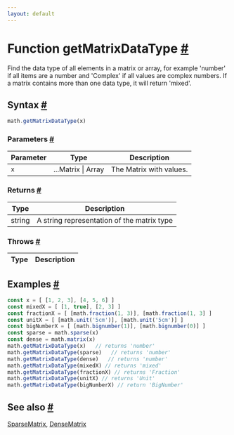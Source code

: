 ```yaml
---
layout: default
---
```


<!-- Note: This file is automatically generated from source code comments. Changes made in this file will be overridden. -->

<h1 id="function-getmatrixdatatype">Function getMatrixDataType <a href="#function-getmatrixdatatype" title="Permalink">#</a></h1>

Find the data type of all elements in a matrix or array,
for example 'number' if all items are a number and 'Complex' if all values
are complex numbers.
If a matrix contains more than one data type, it will return 'mixed'.


<h2 id="syntax">Syntax <a href="#syntax" title="Permalink">#</a></h2>

```js
math.getMatrixDataType(x)
```

<h3 id="parameters">Parameters <a href="#parameters" title="Permalink">#</a></h3>

Parameter | Type | Description
--------- | ---- | -----------
`x` | ...Matrix &#124; Array | The Matrix with values.

<h3 id="returns">Returns <a href="#returns" title="Permalink">#</a></h3>

Type | Description
---- | -----------
string | A string representation of the matrix type


<h3 id="throws">Throws <a href="#throws" title="Permalink">#</a></h3>

Type | Description
---- | -----------


<h2 id="examples">Examples <a href="#examples" title="Permalink">#</a></h2>

```js
const x = [ [1, 2, 3], [4, 5, 6] ]
const mixedX = [ [1, true], [2, 3] ]
const fractionX = [ [math.fraction(1, 3)], [math.fraction(1, 3] ]
const unitX = [ [math.unit('5cm')], [math.unit('5cm')] ]
const bigNumberX = [ [math.bignumber(1)], [math.bignumber(0)] ]
const sparse = math.sparse(x)
const dense = math.matrix(x)
math.getMatrixDataType(x)   // returns 'number'
math.getMatrixDataType(sparse)   // returns 'number'
math.getMatrixDataType(dense)   // returns 'number'
math.getMatrixDataType(mixedX) // returns 'mixed'
math.getMatrixDataType(fractionX) // returns 'Fraction'
math.getMatrixDataType(unitX) // returns 'Unit'
math.getMatrixDataType(bigNumberX) // return 'BigNumber'
```


<h2 id="see-also">See also <a href="#see-also" title="Permalink">#</a></h2>

[SparseMatrix](SparseMatrix.html),
[DenseMatrix](DenseMatrix.html)

